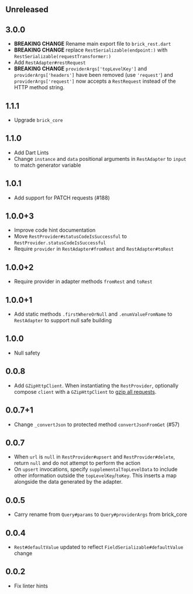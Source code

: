 ## Unreleased

## 3.0.0

* **BREAKING CHANGE** Rename main export file to `brick_rest.dart`
* **BREAKING CHANGE** replace `RestSerializable(endpoint:)` with `RestSerializable(requestTransformer:)`
* Add `RestAdapter#restRequest`
* **BREAKING CHANGE** `providerArgs['topLevelKey']` and `providerArgs['headers']` have been removed (use `'request'`) and `providerArgs['request']` now accepts a `RestRequest` instead of the HTTP method string.

## 1.1.1

* Upgrade `brick_core`

## 1.1.0

* Add Dart Lints
* Change `instance` and `data` positional arguments in `RestAdapter` to `input` to match generator variable

## 1.0.1

* Add support for PATCH requests (#188)

## 1.0.0+3

* Improve code hint documentation
* Move `RestProvider#statusCodeIsSuccessful` to `RestProvider.statusCodeIsSuccessful`
* Require `provider` in `RestAdapter#fromRest` and `RestAdapter#toRest`

## 1.0.0+2

* Require provider in adapter methods `fromRest` and `toRest`

## 1.0.0+1

* Add static methods `.firstWhereOrNull` and `.enumValueFromName` to `RestAdapter` to support null safe building

## 1.0.0

* Null safety

## 0.0.8

* Add `GZipHttpClient`. When instantiating the `RestProvider`, optionally compose `client` with a `GZipHttpClient` to [gzip all requests](README.md#gzipping-requests).

## 0.0.7+1

* Change `_convertJson` to protected method `convertJsonFromGet` (#57)

## 0.0.7

* When `url` is `null` in `RestProvider#upsert` and `RestProvider#delete`, return `null` and do not attempt to perform the action
* On `upsert` invocations, specify `supplementalTopLevelData` to include other information outside the `topLevelKey`/`toKey`. This inserts a map alongside the data generated by the adapter.

## 0.0.5

* Carry rename from `Query#params` to `Query#providerArgs` from brick_core

## 0.0.4

* `Rest#defaultValue` updated to reflect `FieldSerializable#defaultValue` change

## 0.0.2

* Fix linter hints
